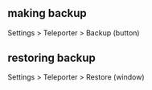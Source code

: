 #

## making backup

Settings > Teleporter > Backup (button)

## restoring backup

Settings > Teleporter > Restore (window)
